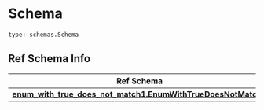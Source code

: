 # Schema
```
type: schemas.Schema
```

## Ref Schema Info
Ref Schema | Input Type | Output Type
---------- | ---------- | -----------
[**enum_with_true_does_not_match1.EnumWithTrueDoesNotMatch1**](../../../../../../../../components/schema/enum_with_true_does_not_match1.md) | typing.Literal[True] | typing.Literal[True]
